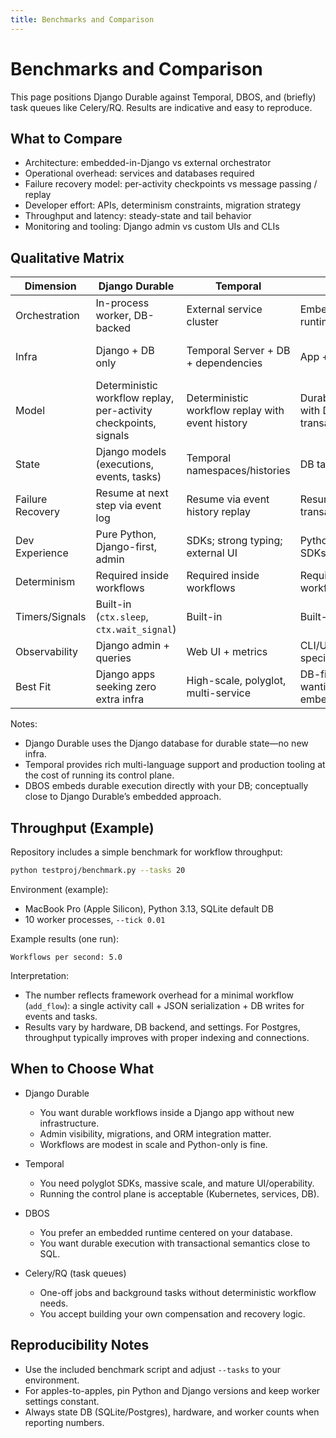 ```yaml
---
title: Benchmarks and Comparison
---
```


# Benchmarks and Comparison

This page positions Django Durable against Temporal, DBOS, and (briefly) task queues like Celery/RQ. Results are indicative and easy to reproduce.

## What to Compare

- Architecture: embedded-in-Django vs external orchestrator
- Operational overhead: services and databases required
- Failure recovery model: per-activity checkpoints vs message passing / replay
- Developer effort: APIs, determinism constraints, migration strategy
- Throughput and latency: steady-state and tail behavior
- Monitoring and tooling: Django admin vs custom UIs and CLIs

## Qualitative Matrix

| Dimension | Django Durable | Temporal | DBOS | Celery/RQ |
|---|---|---|---|---|
| Orchestration | In-process worker, DB-backed | External service cluster | Embedded runtime + DB | Queue + workers |
| Infra | Django + DB only | Temporal Server + DB + dependencies | App + DB | Broker (Redis/Rabbit) + workers |
| Model | Deterministic workflow replay, per-activity checkpoints, signals | Deterministic workflow replay with event history | Durable execution with DB transaction logs | Tasks; no workflow determinism |
| State | Django models (executions, events, tasks) | Temporal namespaces/histories | DB tables/logs | Queue state only |
| Failure Recovery | Resume at next step via event log | Resume via event history replay | Resume via transaction log | Retries; manual compensation |
| Dev Experience | Pure Python, Django-first, admin | SDKs; strong typing; external UI | Python/TypeScript SDKs | Plain functions + retries |
| Determinism | Required inside workflows | Required inside workflows | Required inside workflows | Not required |
| Timers/Signals | Built-in (`ctx.sleep`, `ctx.wait_signal`) | Built-in | Built-in | Timers/signals ad hoc |
| Observability | Django admin + queries | Web UI + metrics | CLI/UI (project-specific) | Admin panels optional |
| Best Fit | Django apps seeking zero extra infra | High-scale, polyglot, multi-service | DB-first teams wanting embedded | Fire-and-forget jobs |

Notes:
- Django Durable uses the Django database for durable state—no new infra.
- Temporal provides rich multi-language support and production tooling at the cost of running its control plane.
- DBOS embeds durable execution directly with your DB; conceptually close to Django Durable’s embedded approach.

## Throughput (Example)

Repository includes a simple benchmark for workflow throughput:

```bash
python testproj/benchmark.py --tasks 20
```

Environment (example):
- MacBook Pro (Apple Silicon), Python 3.13, SQLite default DB
- 10 worker processes, `--tick 0.01`

Example results (one run):

```
Workflows per second: 5.0
```

Interpretation:
- The number reflects framework overhead for a minimal workflow (`add_flow`): a single activity call + JSON serialization + DB writes for events and tasks.
- Results vary by hardware, DB backend, and settings. For Postgres, throughput typically improves with proper indexing and connections.

## When to Choose What

- Django Durable
  - You want durable workflows inside a Django app without new infrastructure.
  - Admin visibility, migrations, and ORM integration matter.
  - Workflows are modest in scale and Python-only is fine.

- Temporal
  - You need polyglot SDKs, massive scale, and mature UI/operability.
  - Running the control plane is acceptable (Kubernetes, services, DB).

- DBOS
  - You prefer an embedded runtime centered on your database.
  - You want durable execution with transactional semantics close to SQL.

- Celery/RQ (task queues)
  - One-off jobs and background tasks without deterministic workflow needs.
  - You accept building your own compensation and recovery logic.

## Reproducibility Notes

- Use the included benchmark script and adjust `--tasks` to your environment.
- For apples-to-apples, pin Python and Django versions and keep worker settings constant.
- Always state DB (SQLite/Postgres), hardware, and worker counts when reporting numbers.


